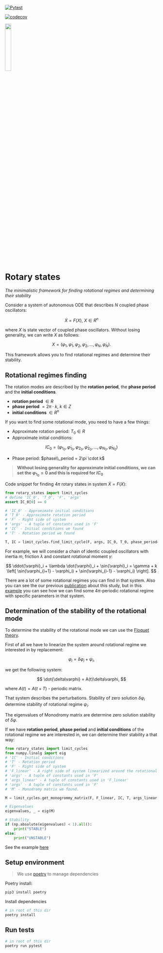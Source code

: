 [![Pytest](https://github.com/unn-dynamic-systems/calculation/actions/workflows/python-tests.yml/badge.svg?branch=main)](https://github.com/unn-dynamic-systems/calculation/actions/workflows/python-tests.yml)

[![codecov](https://codecov.io/gh/unn-dynamic-systems/rotary_states/branch/main/graph/badge.svg?token=L3CWRL4T3E)](https://codecov.io/gh/unn-dynamic-systems/rotary_states)

<img src="https://codecov.io/gh/unn-dynamic-systems/rotary_states/branch/main/graphs/tree.svg?token=L3CWRL4T3E" style="display: block; width:20%; margin:">

# Rotary states
*The minimalistic framework for finding rotational regimes and determining their stability*

Consider a system of autonomous ODE that describes $N$ coupled phase oscillators:

$$
\dot{X} = F(X), \ X \in R^n
$$

where $X$ is state vector of coupled phase oscillators. 
Without losing generality, we can write $X$ as follows:

$$
X = (\varphi_1, \dot{\varphi}_1, \varphi_2, \dot{\varphi}_2, ... , \varphi_N, \dot{\varphi}_N).
$$

This framework allows you to find rotational regimes and determine their stability.
## Rotational regimes finding

The rotation modes are described by the **rotation period**, the **phase period** and the **initial conditions**.

* **rotation period** $\in R$
* **phase period** $= 2\pi \cdot k, \ k \in Z$
* **initial conditions** $\in R^n$

If you want to find some rotational mode, you need to have a few things:
* Approximate rotation period: $T_0 \in R$
* Approximate initial conditions:

$$
IC_0 = (\varphi_{1_0}, \dot{\varphi}_{1_0}, \varphi_{2_0}, \dot{\varphi}_{2_0}, ... , \varphi_{N_0}, \dot{\varphi}_{N_0})
$$

* Phase period: $phase\\_period = 2\pi \cdot k$

> **Without losing generality for approximate initial conditions, we can set the $\varphi_{1_0} = 0$ and this is required for $IC_0$**


Code snippet for finding $4\pi$ rotary states
in system $\dot{X} = F(X)$:
```python
from rotary_states import limit_cycles
# define 'IC_0', 'T_0', 'F', 'args'
assert IC_0[0] == 0

# 'IC_0' - Approximate initial conditions
# 'T_0' - Approximate rotation period
# 'F' - Right side of system
# 'args' - A tuple of constants used in 'F'
# 'IC' - Initial conditions we found
# 'T' - Rotation period we found

T, IC = limit_cycles.find_limit_cycle(F, args, IC_0, T_0, phase_period=4*mt.pi)
```

For example, we will consider a chain of identic coupled oscillators with inertia $m$, friction
$\lambda$ and constant rotational
moment $\gamma$:

$$
\ddot{\varphi}_i + \lambda \dot{\varphi}_i + \sin{\varphi}_i = \gamma + k \left[ \sin(\varphi_{i+1} - \varphi_i) + \sin(\varphi_{i-1} - \varphi_i) \right].
$$

There are a lot of some rotational regimes you can find in that system. Also you can see the our previous [publication](http://doi.org/10.1063/5.0044521) about this study, but in this [example](./examples/limit_cycle.py) you can see how we can find some $4\pi$-periodic rotational regime with specific parameters in that system.

## Determination of the stability of the rotational mode
To determine the stability of the rotational mode we can use the [Floquet theory](https://www.wikiwand.com/en/Floquet_theory).

First of all we have to linearize the system around rotational regime we interested in by replacement:

$$
\varphi_i = \delta\varphi_i + \psi_i,
$$

we get the following system:

$$
\dot{\delta\varphi} = A(t)\delta\varphi,
$$

where $A(t) = A(t + T)$ - periodic matrix.

That system describes the perturbations. Stability of zero solution $\delta \varphi_i$ determine stability of rotational regime
$\psi_i$.

The eigenvalues of Monodromy matrix are determine zero solution stability of $\delta\varphi$.

If we have **rotation period**, **phase period** and **initial conditions** of the rotational regime we are interested in, we can determine their stability a that way:

```python
from rotary_states import limit_cycles
from numpy.linalg import eig
# 'IC' - Initial conditions
# 'T' - Rotation period
# 'F' - Right side of system
# 'F_linear' - A right side of system linearized around the rotational regime
# 'args' - A tuple of constants used in 'F'
# 'args_linear' - A tuple of constants used in 'F_linear'
# 'args' - A tuple of constants used in 'F'
# 'M' - Monodromy matrix we found.

M = limit_cycles.get_monogrommy_matrix(F, F_linear, IC, T, args_linear, args)

# Eigenvalues
eigenvalues, _ = eig(M)

# Stability
if (np.absolute(eigenvalues) < 1).all():
    print("STABLE")
else:
    print("UNSTABLE")
```
See the example [here](./examples/limit_cycle.py)

## Setup environment
> We use [poetry](https://python-poetry.org/) to manage dependencies

Poetry install:
```bash
pip3 install poetry
```

Install dependencies
```bash
# in root of this dir
poetry install
```
## Run tests

```bash
# in root of this dir
poetry run pytest
```
